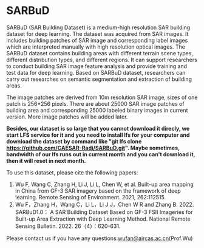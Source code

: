 # SARBuD
SARBuD (SAR Building Dataset) is a medium-high resolution SAR building dataset for deep learning. 
The dataset was acquired from SAR images. 
It includes building patches of SAR image and corresponding label images which are interpreted manually with high resolution optical images. 
The SARBuD dataset contains building areas with different terrain scene types, different distribution types, and different regions.
It can support researchers to conduct building SAR image feature analysis and provide training and test data for deep learning. 
Based on SARBuD dataset, researchers can carry out researches on semantic segmentation and extraction of building areas.

The image patches are derived from 10m resolution SAR image, sizes of one patch is 256*256 pixels. 
There are about 25000 SAR image patches of building area and corresponding 25000 labeled binary images in current version. 
More image patches will be added later. 

**Besides, our dataset is so large that you cannot download it direcly, 
we start LFS service for it and you need to install lfs for your computer and download the dataset 
by command like "git lfs clone https://github.com/CAESAR-Radi/SARBuD.git". 
Maybe sometimes, bandwidth of our lfs runs out in current month and you can't download it, then it will reset in next month.**

To use this dataset, please cite the following papers:
 
1. Wu F, Wang C, Zhang H, Li J, Li L, Chen W, et al. Built-up area mapping in China from GF-3 SAR imagery based on the framework of deep learning. Remote Sensing of Environment. 2021, 262:112515. 
2. Wu F，Zhang H，Wang C，Li L，Li J J，Chen W R and Zhang B. 2022. SARBuD1.0： A SAR Building Dataset Based on GF-3 FSII Imageries for Built-up Area Extraction with Deep Learning Method. National Remote Sensing Bulletin. 2022. 26（4）：620-631.

Please contact us if you have any questions:wufan@aircas.ac.cn(Prof.Wu)
